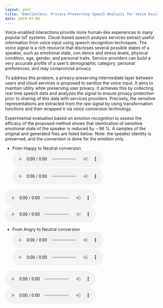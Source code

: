 ```yaml
---
layout: post
title: "Emotionless: Privacy-Preserving Speech Analysis for Voice Assistants"
date: 2019-07-08
---
```

Voice-enabled interactions provide more human-like experiences in many popular IoT systems. 
Cloud-based speech analysis services extract useful information from voice input using speech recognition techniques. 
The voice signal is a rich resource that discloses several possible states of a speaker, such as emotional state, con dence and stress levels, physical condition, age, gender, and personal traits. Service providers can build a very accurate profile of a user’s demographic category, personal preferences, and may compromise privacy. 

To address this problem, a privacy-preserving intermediate layer between users and cloud services is proposed to sanitize the voice input. It aims to maintain utility while preserving user privacy. It achieves this by collecting real time speech data and analyzes the signal to ensure privacy protection prior to sharing of this data with services providers. Precisely, the sensitive representations are extracted from the raw signal by using transformation functions and then wrapped it via voice conversion technology.

Experimental evaluation based on emotion recognition to assess the efficacy of the proposed method shows that identication of sensitive emotional state of the speaker is reduced by ∼96 %. A samples of the original and generated files are listed below:
Note: the speaker identity is preserved, and the conversion is done for the emotion only. 
- From Happy to Neutral conversion 
<audio controls> <source src="https://drive.google.com/uc?export=download&id=1OOQ_UHAfbIlyZnW3SppLq9U7R-H2Rnnc" /> </audio>
<audio controls> <source src="https://drive.google.com/uc?export=download&id=1AP5C9VYFxMBXYNBDC1rsFyRMw85B2Unj" /> </audio>

<audio controls> <source src="https://drive.google.com/uc?export=download&id=1lfUE4PHBrMWU3_A0fow_5AzLGV9h7y8G" /> </audio>
<audio controls> <source src="https://drive.google.com/uc?export=download&id=1BPKjsCyahnYIKAeTEmNE5_zzTaqpJEAt" /> </audio>

- From Angry to Neutral conversion 
<audio controls> <source src="https://drive.google.com/uc?export=download&id=11xQNSeYOIbeVxo96gD_zrSoPGz-qrjj6" /> </audio>
<audio controls> <source src="https://drive.google.com/uc?export=download&id=15lDKSgklNQdAK_4aMZLFfjig-aUJcRqp" /> </audio>

<audio controls> <source src="https://drive.google.com/uc?export=download&id=1K5DRRyxE8TZaUzZxT1vXo_4jeky_7AfC" /> </audio>
<audio controls> <source src="https://drive.google.com/uc?export=download&id=1vdeLOLigvxQMMgFif4pivnLbIbRy_N7E" /> </audio>


